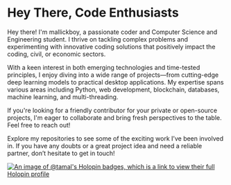 # <b>Hey There, Code Enthusiasts</b>

Hey there! I'm mallickboy, a passionate coder and Computer Science and Engineering student. I thrive on tackling complex problems and experimenting with innovative coding solutions that positively impact the coding, civil, or economic sectors.

With a keen interest in both emerging technologies and time-tested principles, I enjoy diving into a wide range of projects—from cutting-edge deep learning models to practical desktop applications. My expertise spans various areas including Python, web development, blockchain, databases, machine learning, and multi-threading.

If you're looking for a friendly contributor for your private or open-source projects, I'm eager to collaborate and bring fresh perspectives to the table. Feel free to reach out!

Explore my repositories to see some of the exciting work I’ve been involved in. If you have any doubts or a great project idea and need a reliable partner, don’t hesitate to get in touch!

[![An image of @tamal's Holopin badges, which is a link to view their full Holopin profile](https://holopin.me/tamal)](https://holopin.io/@tamal)
